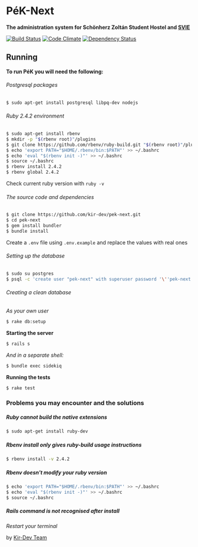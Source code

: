 # PéK-Next

**The administration system for Schönherz Zoltán Student Hostel and [SVIE](http://svie.hu/)**

[![Build Status](https://travis-ci.org/kir-dev/pek-next.png?branch=master)](https://travis-ci.org/kir-dev/pek-next)
[![Code Climate](https://codeclimate.com/github/kir-dev/pek-next.png)](https://codeclimate.com/github/kir-dev/pek-next)
[![Dependency Status](https://gemnasium.com/kir-dev/pek-next.png)](https://gemnasium.com/kir-dev/pek-next)

## Running

**To run PéK you will need the following:**

###### Postgresql packages

```bash
$ sudo apt-get install postgresql libpq-dev nodejs
```

###### Ruby 2.4.2 environment

```bash
$ sudo apt-get install rbenv
$ mkdir -p "$(rbenv root)"/plugins
$ git clone https://github.com/rbenv/ruby-build.git "$(rbenv root)"/plugins/ruby-build
$ echo 'export PATH="$HOME/.rbenv/bin:$PATH"' >> ~/.bashrc
$ echo 'eval "$(rbenv init -)"' >> ~/.bashrc
$ source ~/.bashrc
$ rbenv install 2.4.2
$ rbenv global 2.4.2
```

Check current ruby version with `ruby -v`

###### The source code and dependencies

```bash
$ git clone https://github.com/kir-dev/pek-next.git
$ cd pek-next
$ gem install bundler
$ bundle install
```

Create a `.env` file using `.env.example` and replace the values with real ones

###### Setting up the database

```bash
$ sudo su postgres
$ psql -c 'create user "pek-next" with superuser password '\''pek-next'\'';'
```

###### Creating a clean database

_As your own user_

```bash
$ rake db:setup
```

**Starting the server**

```bash
$ rails s
```

_And in a separate shell:_

```bash
$ bundle exec sidekiq
```

**Running the tests**

```bash
$ rake test
```

### Problems you may encounter and the solutions

##### Ruby cannot build the native extensions

```bash
$ sudo apt-get install ruby-dev
```

##### Rbenv install only gives ruby-build usage instructions

```bash
$ rbenv install -v 2.4.2
```

##### Rbenv doesn't modify your ruby version

```bash
$ echo 'export PATH="$HOME/.rbenv/bin:$PATH"' >> ~/.bashrc
$ echo 'eval "$(rbenv init -)"' >> ~/.bashrc
$ source ~/.bashrc
```

##### Rails command is not recognised after install

_Restart your terminal_

by [Kir-Dev Team](http://kir-dev.sch.bme.hu/)

